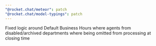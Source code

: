 ```yaml
---
"@rocket.chat/meteor": patch
"@rocket.chat/model-typings": patch
---
```


Fixed logic around Default Business Hours where agents from disabled/archived departments where being omitted from processing at closing time
